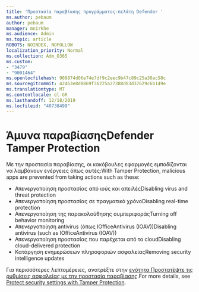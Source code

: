 ```yaml
---
title: 'Προστασία παραβίασης προγράμματος-πελάτη Defender '
ms.author: pebaum
author: pebaum
manager: mnirkhe
ms.audience: Admin
ms.topic: article
ROBOTS: NOINDEX, NOFOLLOW
localization_priority: Normal
ms.collection: Adm_O365
ms.custom:
- "3479"
- "9001464"
ms.openlocfilehash: 909874d06e74e7df9c2eec9b47c89c25a30ac58c
ms.sourcegitcommit: 42463e8d8869f36225a27388d83d37629c6b149e
ms.translationtype: MT
ms.contentlocale: el-GR
ms.lasthandoff: 12/18/2019
ms.locfileid: "40738499"
---
```

# <a name="defender-tamper-protection"></a><span data-ttu-id="93597-102">Άμυνα παραβίασης</span><span class="sxs-lookup"><span data-stu-id="93597-102">Defender Tamper Protection</span></span> 

<span data-ttu-id="93597-103">Με την προστασία παραβίασης, οι κακόβουλες εφαρμογές εμποδίζονται να λαμβάνουν ενέργειες όπως αυτές:</span><span class="sxs-lookup"><span data-stu-id="93597-103">With Tamper Protection, malicious apps are prevented from taking actions such as these:</span></span>

- <span data-ttu-id="93597-104">Απενεργοποίηση προστασίας από ιούς και απειλές</span><span class="sxs-lookup"><span data-stu-id="93597-104">Disabling virus and threat protection</span></span>
- <span data-ttu-id="93597-105">Απενεργοποίηση προστασίας σε πραγματικό χρόνο</span><span class="sxs-lookup"><span data-stu-id="93597-105">Disabling real-time protection</span></span>
- <span data-ttu-id="93597-106">Απενεργοποίηση της παρακολούθησης συμπεριφοράς</span><span class="sxs-lookup"><span data-stu-id="93597-106">Turning off behavior monitoring</span></span>
- <span data-ttu-id="93597-107">Απενεργοποίηση antivirus (όπως IOfficeAntivirus (IOAV))</span><span class="sxs-lookup"><span data-stu-id="93597-107">Disabling antivirus (such as IOfficeAntivirus (IOAV))</span></span>
- <span data-ttu-id="93597-108">Απενεργοποίηση προστασίας που παρέχεται από το cloud</span><span class="sxs-lookup"><span data-stu-id="93597-108">Disabling cloud-delivered protection</span></span>
- <span data-ttu-id="93597-109">Κατάργηση ενημερώσεων πληροφοριών ασφαλείας</span><span class="sxs-lookup"><span data-stu-id="93597-109">Removing security intelligence updates</span></span>

<span data-ttu-id="93597-110">Για περισσότερες λεπτομέρειες, ανατρέξτε στην [ενότητα Προστατέψτε τις ρυθμίσεις ασφαλείας με την προστασία παραβίασης](https://docs.microsoft.com/windows/security/threat-protection/windows-defender-antivirus/prevent-changes-to-security-settings-with-tamper-protection).</span><span class="sxs-lookup"><span data-stu-id="93597-110">For more details, see [Protect security settings with Tamper Protection](https://docs.microsoft.com/windows/security/threat-protection/windows-defender-antivirus/prevent-changes-to-security-settings-with-tamper-protection).</span></span>